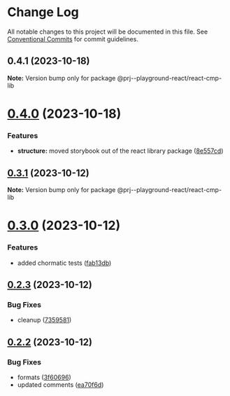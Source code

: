 # Change Log

All notable changes to this project will be documented in this file.
See [Conventional Commits](https://conventionalcommits.org) for commit guidelines.

## 0.4.1 (2023-10-18)

**Note:** Version bump only for package @prj--playground-react/react-cmp-lib

# [0.4.0](https://github.com/paulAlexSerban/prj--playground-react/compare/@prj--playground-react/react-cmp-lib@0.3.1...@prj--playground-react/react-cmp-lib@0.4.0) (2023-10-18)

### Features

-   **structure:** moved storybook out of the react library package ([8e557cd](https://github.com/paulAlexSerban/prj--playground-react/commit/8e557cdce96bd430df38d3da4460df4774b79b3d))

## [0.3.1](https://github.com/paulAlexSerban/prj--playground-react/compare/@prj--playground-react/react-cmp-lib@0.3.0...@prj--playground-react/react-cmp-lib@0.3.1) (2023-10-12)

**Note:** Version bump only for package @prj--playground-react/react-cmp-lib

# [0.3.0](https://github.com/paulAlexSerban/prj--playground-react/compare/@prj--playground-react/react-cmp-lib@0.2.3...@prj--playground-react/react-cmp-lib@0.3.0) (2023-10-12)

### Features

-   added chormatic tests ([fab13db](https://github.com/paulAlexSerban/prj--playground-react/commit/fab13db64d15606ec3e1bee1ac658c7b21827ee9))

## [0.2.3](https://github.com/paulAlexSerban/prj--playground-react/compare/@prj--playground-react/react-cmp-lib@0.2.2...@prj--playground-react/react-cmp-lib@0.2.3) (2023-10-12)

### Bug Fixes

-   cleanup ([7359581](https://github.com/paulAlexSerban/prj--playground-react/commit/735958170f11f71fccdae07f851dce5aa62f477a))

## [0.2.2](https://github.com/paulAlexSerban/prj--playground-react/compare/@prj--playground-react/react-cmp-lib@0.2.1...@prj--playground-react/react-cmp-lib@0.2.2) (2023-10-12)

### Bug Fixes

-   formats ([3f60696](https://github.com/paulAlexSerban/prj--playground-react/commit/3f6069645d1ccb4d85fedfffabfbcd396a619bde))
-   updated comments ([ea70f6d](https://github.com/paulAlexSerban/prj--playground-react/commit/ea70f6d7acd23748d9dac8b44fe7d12f492febd8))
